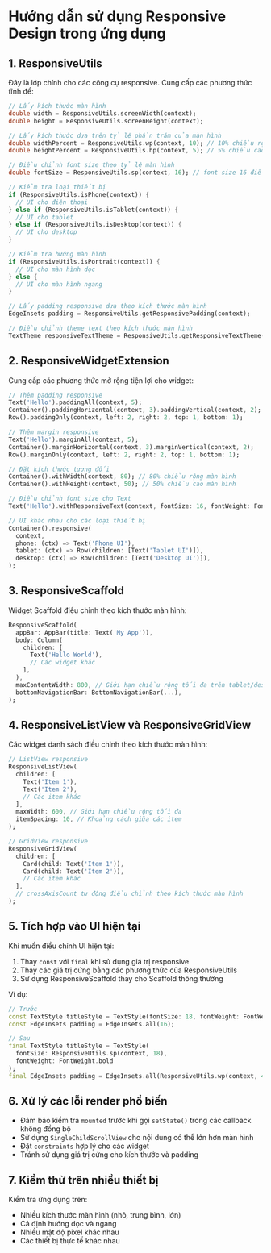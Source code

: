 # Hướng dẫn sử dụng Responsive Design trong ứng dụng

## 1. ResponsiveUtils

Đây là lớp chính cho các công cụ responsive. Cung cấp các phương thức tĩnh để:

```dart
// Lấy kích thước màn hình
double width = ResponsiveUtils.screenWidth(context);
double height = ResponsiveUtils.screenHeight(context);

// Lấy kích thước dựa trên tỷ lệ phần trăm của màn hình
double widthPercent = ResponsiveUtils.wp(context, 10); // 10% chiều rộng màn hình
double heightPercent = ResponsiveUtils.hp(context, 5); // 5% chiều cao màn hình

// Điều chỉnh font size theo tỷ lệ màn hình
double fontSize = ResponsiveUtils.sp(context, 16); // font size 16 điều chỉnh theo màn hình

// Kiểm tra loại thiết bị
if (ResponsiveUtils.isPhone(context)) {
  // UI cho điện thoại
} else if (ResponsiveUtils.isTablet(context)) {
  // UI cho tablet
} else if (ResponsiveUtils.isDesktop(context)) {
  // UI cho desktop
}

// Kiểm tra hướng màn hình
if (ResponsiveUtils.isPortrait(context)) {
  // UI cho màn hình dọc
} else {
  // UI cho màn hình ngang
}

// Lấy padding responsive dựa theo kích thước màn hình
EdgeInsets padding = ResponsiveUtils.getResponsivePadding(context);

// Điều chỉnh theme text theo kích thước màn hình
TextTheme responsiveTextTheme = ResponsiveUtils.getResponsiveTextTheme(context, Theme.of(context).textTheme);
```

## 2. ResponsiveWidgetExtension

Cung cấp các phương thức mở rộng tiện lợi cho widget:

```dart
// Thêm padding responsive
Text('Hello').paddingAll(context, 5);
Container().paddingHorizontal(context, 3).paddingVertical(context, 2);
Row().paddingOnly(context, left: 2, right: 2, top: 1, bottom: 1);

// Thêm margin responsive
Text('Hello').marginAll(context, 5);
Container().marginHorizontal(context, 3).marginVertical(context, 2);
Row().marginOnly(context, left: 2, right: 2, top: 1, bottom: 1);

// Đặt kích thước tương đối
Container().withWidth(context, 80); // 80% chiều rộng màn hình
Container().withHeight(context, 50); // 50% chiều cao màn hình

// Điều chỉnh font size cho Text
Text('Hello').withResponsiveText(context, fontSize: 16, fontWeight: FontWeight.bold);

// UI khác nhau cho các loại thiết bị
Container().responsive(
  context,
  phone: (ctx) => Text('Phone UI'),
  tablet: (ctx) => Row(children: [Text('Tablet UI')]),
  desktop: (ctx) => Row(children: [Text('Desktop UI')]),
);
```

## 3. ResponsiveScaffold

Widget Scaffold điều chỉnh theo kích thước màn hình:

```dart
ResponsiveScaffold(
  appBar: AppBar(title: Text('My App')),
  body: Column(
    children: [
      Text('Hello World'),
      // Các widget khác
    ],
  ),
  maxContentWidth: 800, // Giới hạn chiều rộng tối đa trên tablet/desktop
  bottomNavigationBar: BottomNavigationBar(...),
);
```

## 4. ResponsiveListView và ResponsiveGridView

Các widget danh sách điều chỉnh theo kích thước màn hình:

```dart
// ListView responsive
ResponsiveListView(
  children: [
    Text('Item 1'),
    Text('Item 2'),
    // Các item khác
  ],
  maxWidth: 600, // Giới hạn chiều rộng tối đa
  itemSpacing: 10, // Khoảng cách giữa các item
);

// GridView responsive
ResponsiveGridView(
  children: [
    Card(child: Text('Item 1')),
    Card(child: Text('Item 2')),
    // Các item khác
  ],
  // crossAxisCount tự động điều chỉnh theo kích thước màn hình
);
```

## 5. Tích hợp vào UI hiện tại

Khi muốn điều chỉnh UI hiện tại:

1. Thay `const` với `final` khi sử dụng giá trị responsive
2. Thay các giá trị cứng bằng các phương thức của ResponsiveUtils
3. Sử dụng ResponsiveScaffold thay cho Scaffold thông thường

Ví dụ:
```dart
// Trước
const TextStyle titleStyle = TextStyle(fontSize: 18, fontWeight: FontWeight.bold);
const EdgeInsets padding = EdgeInsets.all(16);

// Sau
final TextStyle titleStyle = TextStyle(
  fontSize: ResponsiveUtils.sp(context, 18),
  fontWeight: FontWeight.bold
);
final EdgeInsets padding = EdgeInsets.all(ResponsiveUtils.wp(context, 4));
```

## 6. Xử lý các lỗi render phổ biến

- Đảm bảo kiểm tra `mounted` trước khi gọi `setState()` trong các callback không đồng bộ
- Sử dụng `SingleChildScrollView` cho nội dung có thể lớn hơn màn hình
- Đặt `constraints` hợp lý cho các widget
- Tránh sử dụng giá trị cứng cho kích thước và padding

## 7. Kiểm thử trên nhiều thiết bị

Kiểm tra ứng dụng trên:
- Nhiều kích thước màn hình (nhỏ, trung bình, lớn)
- Cả định hướng dọc và ngang
- Nhiều mật độ pixel khác nhau
- Các thiết bị thực tế khác nhau
